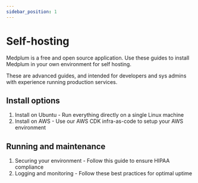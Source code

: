 ```yaml
---
sidebar_position: 1
---
```


# Self-hosting

Medplum is a free and open source application. Use these guides to install Medplum in your own environment for self hosting.

These are advanced guides, and intended for developers and sys admins with experience running production services.

## Install options

1. Install on Ubuntu - Run everything directly on a single Linux machine
2. Install on AWS - Use our AWS CDK infra-as-code to setup your AWS environment

## Running and maintenance

1. Securing your environment - Follow this guide to ensure HIPAA compliance
2. Logging and monitoring - Follow these best practices for optimal uptime
